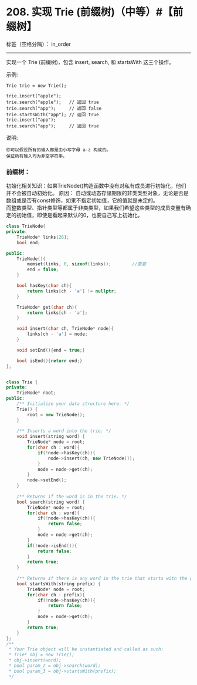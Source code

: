 ﻿# 208. 实现 Trie (前缀树)（中等）#【前缀树】

标签（空格分隔）： in_order

---
实现一个 Trie (前缀树)，包含 insert, search, 和 startsWith 这三个操作。

示例:

    Trie trie = new Trie();
    
    trie.insert("apple");
    trie.search("apple");   // 返回 true
    trie.search("app");     // 返回 false
    trie.startsWith("app"); // 返回 true
    trie.insert("app");   
    trie.search("app");     // 返回 true

说明:

    你可以假设所有的输入都是由小写字母 a-z 构成的。
    保证所有输入均为非空字符串。


### 前缀树：  
初始化相关知识：如果TrieNode()构造函数中没有对私有成员进行初始化，他们并不会被自动初始化。
原因：
自动或动态存储期限的非类类型对象，无论是否是数组或是否有const修饰，如果不指定初始值，它的值就是未定的。  
而整数类型、指针类型等都属于非类类型，如果我们希望这些类型的成员变量有确定的初始值，即使是看起来默认的0，也要自己写上初始化。
```c++
class TrieNode{
private:
    TrieNode* links[26];
    bool end;

public:
    TrieNode(){
        memset(links, 0, sizeof(links));        //重要
        end = false;
    }

    bool hasKey(char ch){
        return links[ch - 'a'] != nullptr;
    }

    TrieNode* get(char ch){
        return links[ch - 'a'];
    }

    void insert(char ch, TrieNode* node){
        links[ch - 'a'] = node;
    }

    void setEnd(){end = true;}

    bool isEnd(){return end;}
};


class Trie {
private:
    TrieNode* root;
public:
    /** Initialize your data structure here. */
    Trie() {
        root = new TrieNode();
    }
    
    /** Inserts a word into the trie. */
    void insert(string word) {
        TrieNode* node = root;
        for(char ch : word){
            if(!node->hasKey(ch)){
                node->insert(ch, new TrieNode());
            }
            node = node->get(ch);
        }
        node->setEnd();
    }
    
    /** Returns if the word is in the trie. */
    bool search(string word) {
        TrieNode* node = root;
        for(char ch : word){
            if(!node->hasKey(ch)){
                return false;
            }
            node = node->get(ch);
        }
        if(!node->isEnd()){
            return false;
        }
        return true;
    }
    
    /** Returns if there is any word in the trie that starts with the given prefix. */
    bool startsWith(string prefix) {
        TrieNode* node = root;
        for(char ch : prefix){
            if(!node->hasKey(ch)){
                return false;
            }
            node = node->get(ch);
        }
        return true;
    }
};
/**
 * Your Trie object will be instantiated and called as such:
 * Trie* obj = new Trie();
 * obj->insert(word);
 * bool param_2 = obj->search(word);
 * bool param_3 = obj->startsWith(prefix);
 */
```
